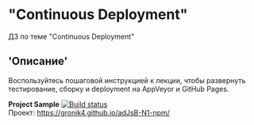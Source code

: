 # "Continuous Deployment"
ДЗ по теме "Continuous Deployment" 
## 'Описание'
Воспользуйтесь пошаговой инструкцией к лекции, чтобы развернуть тестирование, сборку и deployment на AppVeyor и GitHub Pages. 
  
**Project Sample** [![Build status](https://ci.appveyor.com/api/projects/status/ppmtehwsd0a78k8e?svg=true)](https://ci.appveyor.com/project/Gronik4/https-gronik4-github-io-adjsb-n1-npm)  
Проект:  https://gronik4.github.io/adJsB-N1-npm/

